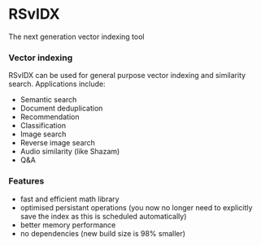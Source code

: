 # RSvIDX
The next generation vector indexing tool

 ### Vector indexing
RSvIDX can be used for general purpose vector indexing and similarity search. Applications include:
* Semantic search 
* Document deduplication 
* Recommendation 
* Classification 
* Image search 
* Reverse image search 
* Audio similarity (like Shazam)
* Q&A 


### Features 
- fast and efficient math library
- optimised persistant operations (you now no longer need to explicitly save the index as this is scheduled automatically)
- better memory performance
- no dependencies (new build size is 98% smaller)

